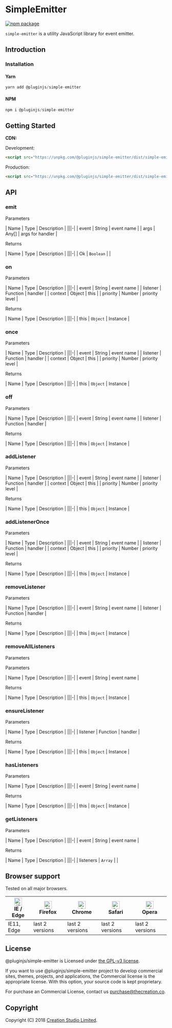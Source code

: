 # SimpleEmitter

[![npm package](https://img.shields.io/npm/v/@pluginjs/simple-emitter.svg)](https://www.npmjs.com/package/@pluginjs/simple-emitter)

`simple-emitter` is a utility JavaScript library for event emitter.

## Introduction

### Installation

#### Yarn

```javascript
yarn add @pluginjs/simple-emitter
```

#### NPM

```javascript
npm i @pluginjs/simple-emitter
```

## Getting Started

**CDN:**

Development:

```html
<script src="https://unpkg.com/@pluginjs/simple-emitter/dist/simple-emitter.js"></script>
```

Production:

```html
<script src="https://unpkg.com/@pluginjs/simple-emitter/dist/simple-emitter.min.js"></script>
```

## API

### emit

Parameters

| Name | Type | Description |
|||-|
| event | String | event name |
| args | Any[] | args for handler |

Returns

| Name | Type | Description |
|||-|
| Ok | `Boolean` | |

### on

Parameters

| Name | Type | Description |
|||-|
| event | String | event name |
| listener | Function | handler |
| context | Object | this |
| priority | Number | priority level |

Returns

| Name | Type | Description |
|||-|
| this | `Object` | Instance |

### once

Parameters

| Name | Type | Description |
|||-|
| event | String | event name |
| listener | Function | handler |
| context | Object | this |
| priority | Number | priority level |

Returns

| Name | Type | Description |
|||-|
| this | `Object` | Instance |

### off

Parameters

| Name | Type | Description |
|||-|
| event | String | event name |
| listener | Function | handler |

Returns

| Name | Type | Description |
|||-|
| this | `Object` | Instance |

### addListener

Parameters

| Name | Type | Description |
|||-|
| event | String | event name |
| listener | Function | handler |
| context | Object | this |
| priority | Number | priority level |

Returns

| Name | Type | Description |
|||-|
| this | `Object` | Instance |

### addListenerOnce

Parameters

| Name | Type | Description |
|||-|
| event | String | event name |
| listener | Function | handler |
| context | Object | this |
| priority | Number | priority level |

Returns

| Name | Type | Description |
|||-|
| this | `Object` | Instance |

### removeListener

Parameters

| Name | Type | Description |
|||-|
| event | String | event name |
| listener | Function | handler |

Returns

| Name | Type | Description |
|||-|
| this | `Object` | Instance |

### removeAllListeners

Parameters

Parameters

| Name | Type | Description |
|||-|
| event | String | event name |

Returns

| Name | Type | Description |
|||-|
| this | `Object` | Instance |

### ensureListener

Parameters

| Name | Type | Description |
|||-|
| listener | Function | handler |

Returns

| Name | Type | Description |
|||-|
| this | `Object` | Instance |

### hasListeners

Parameters

| Name | Type | Description |
|||-|
| event | String | event name |

Returns

| Name | Type | Description |
|||-|
| this | `Object` | Instance |

### getListeners

Parameters

| Name | Type | Description |
|||-|
| event | String | event name |

Returns

| Name | Type | Description |
|||-|
| listeners | `Array` | |

## Browser support

Tested on all major browsers.

| [<img src="https://raw.githubusercontent.com/alrra/browser-logos/master/src/edge/edge_48x48.png" alt="IE / Edge" width="24px" height="24px" />](http://godban.github.io/browsers-support-badges/)</br>IE / Edge | [<img src="https://raw.githubusercontent.com/alrra/browser-logos/master/src/firefox/firefox_48x48.png" alt="Firefox" width="24px" height="24px" />](http://godban.github.io/browsers-support-badges/)</br>Firefox | [<img src="https://raw.githubusercontent.com/alrra/browser-logos/master/src/chrome/chrome_48x48.png" alt="Chrome" width="24px" height="24px" />](http://godban.github.io/browsers-support-badges/)</br>Chrome | [<img src="https://raw.githubusercontent.com/alrra/browser-logos/master/src/safari/safari_48x48.png" alt="Safari" width="24px" height="24px" />](http://godban.github.io/browsers-support-badges/)</br>Safari | [<img src="https://raw.githubusercontent.com/alrra/browser-logos/master/src/opera/opera_48x48.png" alt="Opera" width="24px" height="24px" />](http://godban.github.io/browsers-support-badges/)</br>Opera |
| --------- | --------- | --------- | --------- | --------- |
| IE11, Edge| last 2 versions| last 2 versions| last 2 versions| last 2 versions|

## License

@pluginjs/simple-emitter is Licensed under [the GPL-v3 license](LICENSE).

If you want to use @pluginjs/simple-emitter project to develop commercial sites, themes, projects, and applications, the Commercial license is the appropriate license. With this option, your source code is kept proprietary.

For purchase an Commercial License, contact us purchase@thecreation.co.

## Copyright

Copyright (C) 2018 [Creation Studio Limited](creationstudio.com).